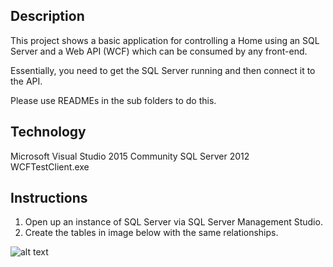 Description
-------------------
This project shows a basic application for controlling a Home using an SQL Server and a Web API (WCF) which can be consumed by any front-end.

Essentially, you need to get the SQL Server running and then connect it to the API.

Please use READMEs in the sub folders to do this.

Technology
----------
Microsoft Visual Studio 2015 Community
SQL Server 2012
WCFTestClient.exe

Instructions
------------
1) Open up an instance of SQL Server via SQL Server Management Studio. 
2) Create the tables in image below with the same relationships.

![alt text](https://drive.google.com/file/d/0B8VV2H58aDpfbFIwNUlUbW50U3c/view?usp=sharing)